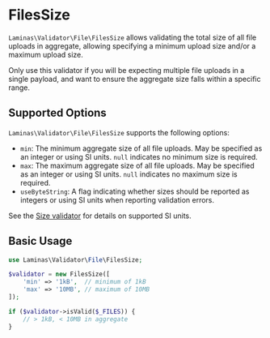 # FilesSize

`Laminas\Validator\File\FilesSize` allows validating the total size of all file
uploads in aggregate, allowing specifying a minimum upload size and/or a maximum
upload size.

Only use this validator if you will be expecting multiple file uploads in a
single payload, and want to ensure the aggregate size falls within a specific
range.

## Supported Options

`Laminas\Validator\File\FilesSize` supports the following options:

- `min`: The minimum aggregate size of all file uploads. May be specified as an
  integer or using SI units. `null` indicates no minimum size is required.
- `max`: The maximum aggregate size of all file uploads. May be specified as an
  integer or using SI units. `null` indicates no maximum size is required.
- `useByteString`: A flag indicating whether sizes should be reported as
  integers or using SI units when reporting validation errors.

See the [Size validator](size.md#supported-options) for details on supported SI
units.

## Basic Usage

```php
use Laminas\Validator\File\FilesSize;

$validator = new FilesSize([
    'min' => '1kB',  // minimum of 1kB
    'max' => '10MB', // maximum of 10MB
]);

if ($validator->isValid($_FILES)) {
    // > 1kB, < 10MB in aggregate
}
```
